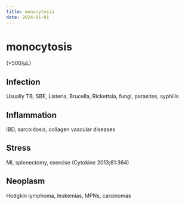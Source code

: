 ```yaml
---
title: monocytosis
date: 2024-01-01
---
```

# monocytosis

(>500/µL)

## Infection

Usually TB, SBE, Listeria, Brucella, Rickettsia, fungi, parasites, syphilis

## Inflammation

IBD, sarcoidosis, collagen vascular diseases

## Stress

MI, splenectomy, exercise (Cytokine 2013;61:364)

## Neoplasm

Hodgkin lymphoma, leukemias, MPNs, carcinomas
